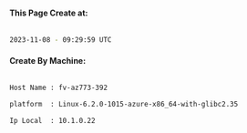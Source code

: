 
   
#### This Page Create at:

```bash

2023-11-08 - 09:29:59 UTC

```

#### Create By Machine:

```bash

Host Name : fv-az773-392

platform  : Linux-6.2.0-1015-azure-x86_64-with-glibc2.35

Ip Local  : 10.1.0.22

```

